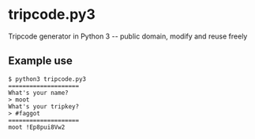 # tripcode.py3
Tripcode generator in Python 3 -- public domain, modify and reuse freely 

## Example use

    $ python3 tripcode.py3
    ====================
    What's your name?
    > moot
    What's your tripkey?
    > #faggot
    ====================
    moot !Ep8pui8Vw2
